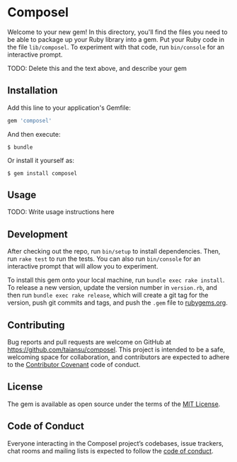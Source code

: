 # Composel

Welcome to your new gem! In this directory, you'll find the files you need to be able to package up your Ruby library into a gem. Put your Ruby code in the file `lib/composel`. To experiment with that code, run `bin/console` for an interactive prompt.

TODO: Delete this and the text above, and describe your gem

## Installation

Add this line to your application's Gemfile:

```ruby
gem 'composel'
```

And then execute:

    $ bundle

Or install it yourself as:

    $ gem install composel

## Usage

TODO: Write usage instructions here

## Development

After checking out the repo, run `bin/setup` to install dependencies. Then, run `rake test` to run the tests. You can also run `bin/console` for an interactive prompt that will allow you to experiment.

To install this gem onto your local machine, run `bundle exec rake install`. To release a new version, update the version number in `version.rb`, and then run `bundle exec rake release`, which will create a git tag for the version, push git commits and tags, and push the `.gem` file to [rubygems.org](https://rubygems.org).

## Contributing

Bug reports and pull requests are welcome on GitHub at https://github.com/taiansu/composel. This project is intended to be a safe, welcoming space for collaboration, and contributors are expected to adhere to the [Contributor Covenant](http://contributor-covenant.org) code of conduct.

## License

The gem is available as open source under the terms of the [MIT License](https://opensource.org/licenses/MIT).

## Code of Conduct

Everyone interacting in the Composel project’s codebases, issue trackers, chat rooms and mailing lists is expected to follow the [code of conduct](https://github.com/taiansu/composel/blob/master/CODE_OF_CONDUCT.md).
